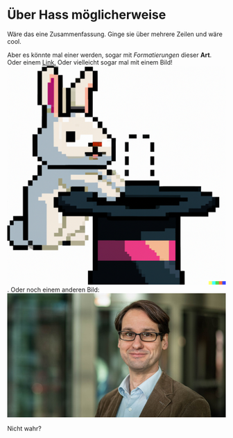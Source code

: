 # Über Hass möglicherweise

Wäre das eine Zusammenfassung.
Ginge sie über mehrere Zeilen
und wäre cool.

Aber es könnte mal einer werden, sogar mit
*Formatierungen* dieser __Art__.
Oder einem [Link.](http://www.geos-infobase.de)
Oder vielleicht sogar mal mit einem Bild!
![une image](./images/dalle.png). Oder noch
einem anderen Bild: ![une imago](./images/marx.jpg)

Nicht wahr?